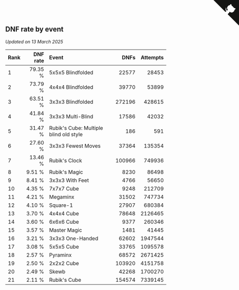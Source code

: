 ## DNF rate by event

*Updated on 13 March 2025*

| Rank | DNF rate | Event | DNFs | Attempts |
| :--- | ---: | :--- | ---: | ---: |
| 1 | 79.35 % | 5x5x5 Blindfolded | 22577 | 28453 |
| 2 | 73.79 % | 4x4x4 Blindfolded | 39770 | 53899 |
| 3 | 63.51 % | 3x3x3 Blindfolded | 272196 | 428615 |
| 4 | 41.84 % | 3x3x3 Multi-Blind | 17586 | 42032 |
| 5 | 31.47 % | Rubik's Cube: Multiple blind old style | 186 | 591 |
| 6 | 27.60 % | 3x3x3 Fewest Moves | 37364 | 135354 |
| 7 | 13.46 % | Rubik's Clock | 100966 | 749936 |
| 8 | 9.51 % | Rubik's Magic | 8230 | 86498 |
| 9 | 8.41 % | 3x3x3 With Feet | 4766 | 56650 |
| 10 | 4.35 % | 7x7x7 Cube | 9248 | 212709 |
| 11 | 4.21 % | Megaminx | 31502 | 747734 |
| 12 | 4.10 % | Square-1 | 27907 | 680384 |
| 13 | 3.70 % | 4x4x4 Cube | 78648 | 2126465 |
| 14 | 3.60 % | 6x6x6 Cube | 9377 | 260346 |
| 15 | 3.57 % | Master Magic | 1481 | 41445 |
| 16 | 3.21 % | 3x3x3 One-Handed | 62602 | 1947544 |
| 17 | 3.08 % | 5x5x5 Cube | 33765 | 1095578 |
| 18 | 2.57 % | Pyraminx | 68572 | 2671425 |
| 19 | 2.50 % | 2x2x2 Cube | 103920 | 4151758 |
| 20 | 2.49 % | Skewb | 42268 | 1700270 |
| 21 | 2.11 % | Rubik's Cube | 154574 | 7339145 |


<a href="https://github.com/JustinTimeCuber/wca_statistics" class="github-corner" aria-label="View source on Github"><svg width="80" height="80" viewBox="0 0 250 250" style="fill:#151513; color:#fff; position: absolute; top: 0; border: 0; right: 0;" aria-hidden="true"><path d="M0,0 L115,115 L130,115 L142,142 L250,250 L250,0 Z"></path><path d="M128.3,109.0 C113.8,99.7 119.0,89.6 119.0,89.6 C122.0,82.7 120.5,78.6 120.5,78.6 C119.2,72.0 123.4,76.3 123.4,76.3 C127.3,80.9 125.5,87.3 125.5,87.3 C122.9,97.6 130.6,101.9 134.4,103.2" fill="currentColor" style="transform-origin: 130px 106px;" class="octo-arm"></path><path d="M115.0,115.0 C114.9,115.1 118.7,116.5 119.8,115.4 L133.7,101.6 C136.9,99.2 139.9,98.4 142.2,98.6 C133.8,88.0 127.5,74.4 143.8,58.0 C148.5,53.4 154.0,51.2 159.7,51.0 C160.3,49.4 163.2,43.6 171.4,40.1 C171.4,40.1 176.1,42.5 178.8,56.2 C183.1,58.6 187.2,61.8 190.9,65.4 C194.5,69.0 197.7,73.2 200.1,77.6 C213.8,80.2 216.3,84.9 216.3,84.9 C212.7,93.1 206.9,96.0 205.4,96.6 C205.1,102.4 203.0,107.8 198.3,112.5 C181.9,128.9 168.3,122.5 157.7,114.1 C157.9,116.9 156.7,120.9 152.7,124.9 L141.0,136.5 C139.8,137.7 141.6,141.9 141.8,141.8 Z" fill="currentColor" class="octo-body"></path></svg></a><style>.github-corner:hover .octo-arm{animation:octocat-wave 560ms ease-in-out}@keyframes octocat-wave{0%,100%{transform:rotate(0)}20%,60%{transform:rotate(-25deg)}40%,80%{transform:rotate(10deg)}}@media (max-width:500px){.github-corner:hover .octo-arm{animation:none}.github-corner .octo-arm{animation:octocat-wave 560ms ease-in-out}}</style>
